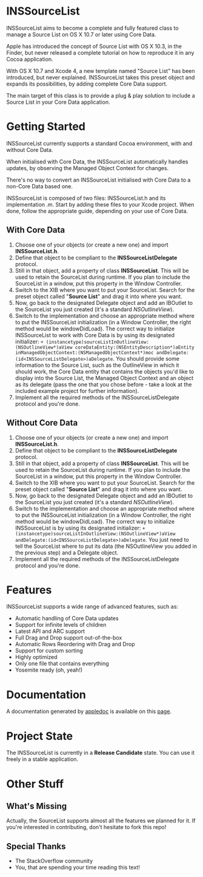 INSSourceList
=============
INSSourceList aims to become a complete and fully featured class to manage a Source List on OS X 10.7 or later using Core Data.

Apple has introduced the concept of Source List with OS X 10.3, in the Finder, but never released a complete tutorial on how to reproduce it in any Cocoa application.

With OS X 10.7 and Xcode 4, a new template named "Source List" has been introduced, but never explained. INSSourceList takes this preset object and expands its possibilities, by adding complete Core Data support.

The main target of this class is to provide a plug & play solution to include a Source List in your Core Data application.

Getting Started
=============
INSSourceList currently supports a standard Cocoa environment, with and without Core Data.

When initialised with Core Data, the INSSourceList automatically handles updates, by observing the Managed Object Context for changes.

There's no way to convert an INSSourceList initialised with Core Data to a non-Core Data based one.

INSSourceList is composed of two files: INSSourceList.h and its implementation .m. Start by adding these files to your Xcode project. When done, follow the appropriate guide, depending on your use of Core Data.

## With Core Data

1. Choose one of your objects (or create a new one) and import **INSSourceList.h**.
2. Define that object to be compliant to the **INSSourceListDelegate** protocol.
3. Still in that object, add a property of class **INSSourceList**. This will be used to retain the SourceList during runtime. If you plan to include the SourceList in a window, put this property in the Window Controller.
4. Switch to the XIB where you want to put your SourceList. Search for the preset object called "**Source List**" and drag it into where you want.
5. Now, go back to the designated Delegate object and add an IBOutlet to the SourceList you just created (it's a standard *NSOutlineView*).
6. Switch to the implementation and choose an appropriate method where to put the INSSourceList initialization (in a Window Controller, the right method would be windowDidLoad). The correct way to initialize INSSourceList to work with Core Data is by using its designated initializer: `+ (instancetype)sourceListInOutlineView:(NSOutlineView*)aView coreDataEntity:(NSEntityDescription*)aEntity inManagedObjectContext:(NSManagedObjectContext*)moc andDelegate:(id<INSSourceListDelegate>)aDelegate`. You should provide some information to the Source List, such as the OutlineView in which it should work, the Core Data entity that contains the objects you'd like to display into the Source List, the Managed Object Context and an object as its delegate (pass the one that you chose before - take a look at the included example project for further information).
7. Implement all the required methods of the INSSourceListDelegate protocol and you're done.

## Without Core Data

1. Choose one of your objects (or create a new one) and import **INSSourceList.h**.
2. Define that object to be compliant to the **INSSourceListDelegate** protocol.
3. Still in that object, add a property of class **INSSourceList**. This will be used to retain the SourceList during runtime. If you plan to include the SourceList in a window, put this property in the Window Controller.
4. Switch to the XIB where you want to put your SourceList. Search for the preset object called "**Source List**" and drag it into where you want.
5. Now, go back to the designated Delegate object and add an IBOutlet to the SourceList you just created (it's a standard *NSOutlineView*).
6. Switch to the implementation and choose an appropriate method where to put the INSSourceList initialization (in a Window Controller, the right method would be windowDidLoad). The correct way to initialize INSSourceList is by using its designated initializer: `+ (instancetype)sourceListInOutlineView:(NSOutlineView*)aView andDelegate:(id<INSSourceListDelegate>)aDelegate`. You just need to tell the SourceList where to put its data (the NSOutlineView you added in the previous step) and a Delegate object.
7. Implement all the required methods of the INSSourceListDelegate protocol and you're done.


Features
=============
INSSourceList supports a wide range of advanced features, such as:

* Automatic handling of Core Data updates
* Support for infinite levels of children
* Latest API and ARC support
* Full Drag and Drop support out-of-the-box
* Automatic Rows Reordering with Drag and Drop
* Support for custom sorting
* Highly optimized
* Only one file that contains everything
* Yosemite ready (oh, yeah!)


Documentation
=============
A documentation generated by [appledoc](https://github.com/tomaz/appledoc) is available on this [page](http://help.inerziasoft.eu/INSSourceList/).

Project State
=============
The INSSourceList is currently in a **Release Candidate** state. You can use it freely in a stable application.

Other Stuff
=============

## What's Missing
Actually, the SourceList supports almost all the features we planned for it. If you're interested in contributing, don't hesitate to fork this repo!

## Special Thanks
* The StackOverflow community
* You, that are spending your time reading this text!